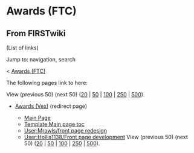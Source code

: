 # Awards (FTC)

## From FIRSTwiki

(List of links)

Jump to: navigation, search

< [Awards (FTC)](/index.php?title=Awards_%28FTC%29&redirect=no "Awards
\(FTC\)")

The following pages link to here:

View (previous 50) (next 50) ([20](/index.php?title=Special:Whatlinkshere/Awards_%28FTC%29&limit=20&from=0 "Special:Whatlinkshere/Awards \(FTC\)") | [50](/index.php?title=Special:Whatlinkshere/Awards_%28FTC%29&limit=50&from=0 "Special:Whatlinkshere/Awards \(FTC\)") | [100](/index.php?title=Special:Whatlinkshere/Awards_%28FTC%29&limit=100&from=0 "Special:Whatlinkshere/Awards \(FTC\)") | [250](/index.php?title=Special:Whatlinkshere/Awards_%28FTC%29&limit=250&from=0 "Special:Whatlinkshere/Awards \(FTC\)") | [500](/index.php?title=Special:Whatlinkshere/Awards_%28FTC%29&limit=500&from=0 "Special:Whatlinkshere/Awards \(FTC\)")).

- [Awards (Vex)](/index.php?title=Awards_%28Vex%29&redirect=no "Awards \(Vex\)") (redirect page) 

  - [Main Page](Main_Page "Main Page")
  - [Template:Main page toc](Template:Main_page_toc "Template:Main page toc")
  - [User:Mrawls/front page redesign](User:Mrawls/front_page_redesign "User:Mrawls/front page redesign")
  - [User:Hollis1138/Front page development](User:Hollis1138/Front_page_development "User:Hollis1138/Front page development") View (previous 50) (next 50) ([20](/index.php?title=Special:Whatlinkshere/Awards_%28FTC%29&limit=20&from=0 "Special:Whatlinkshere/Awards \(FTC\)") | [50](/index.php?title=Special:Whatlinkshere/Awards_%28FTC%29&limit=50&from=0 "Special:Whatlinkshere/Awards \(FTC\)") | [100](/index.php?title=Special:Whatlinkshere/Awards_%28FTC%29&limit=100&from=0 "Special:Whatlinkshere/Awards \(FTC\)") | [250](/index.php?title=Special:Whatlinkshere/Awards_%28FTC%29&limit=250&from=0 "Special:Whatlinkshere/Awards \(FTC\)") | [500](/index.php?title=Special:Whatlinkshere/Awards_%28FTC%29&limit=500&from=0 "Special:Whatlinkshere/Awards \(FTC\)")).
